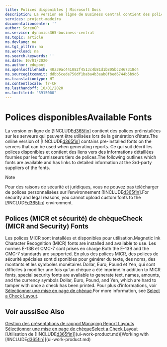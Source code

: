 ```yaml
---
title: Polices disponibles | Microsoft Docs
description: La version en ligne de Business Central contient des polices préinstallées sur les serveurs qui peuvent être utilisées lors de la génération d’états.
services: project-madeira
documentationcenter: ''
author: SorenGP
ms.service: dynamics365-business-central
ms.topic: article
ms.devlang: na
ms.tgt_pltfrm: na
ms.workload: na
ms.search.keywords: ''
ms.date: 10/01/2020
ms.author: edupont
ms.openlocfilehash: 40a39ac441082f4513c4b81d1b805bc2467318d4
ms.sourcegitcommit: ddbb5cede750df1baba4b3eab8fbed6744b5b9d6
ms.translationtype: HT
ms.contentlocale: fr-CH
ms.lasthandoff: 10/01/2020
ms.locfileid: "3915000"
---
```

# <a name="available-fonts"></a><span data-ttu-id="371c1-103">Polices disponibles</span><span class="sxs-lookup"><span data-stu-id="371c1-103">Available Fonts</span></span>
<span data-ttu-id="371c1-104">La version en ligne de [!INCLUDE[d365fin](includes/d365fin_md.md)] contient des polices préinstallées sur les serveurs qui peuvent être utilisées lors de la génération d’états.</span><span class="sxs-lookup"><span data-stu-id="371c1-104">The online version of [!INCLUDE[d365fin](includes/d365fin_md.md)] contains pre-installed fonts on the servers that can be used when generating reports.</span></span> <span data-ttu-id="371c1-105">Ce qui suit décrit les polices disponibles et contient des liens vers des informations détaillées fournies par les fournisseurs tiers de polices.</span><span class="sxs-lookup"><span data-stu-id="371c1-105">The following outlines which fonts are available and has links to detailed information at the 3rd-party suppliers of the fonts.</span></span>

> [!NOTE]
> <span data-ttu-id="371c1-106">Pour des raisons de sécurité et juridiques, vous ne pouvez pas télécharger de polices personnalisées sur l’environnement [!INCLUDE[d365fin](includes/d365fin_md.md)].</span><span class="sxs-lookup"><span data-stu-id="371c1-106">For security and legal reasons, you cannot upload custom fonts to the [!INCLUDE[d365fin](includes/d365fin_md.md)] environment.</span></span>

## <a name="check-micr-and-security-fonts"></a><span data-ttu-id="371c1-107">Polices (MICR et sécurité) de chèque</span><span class="sxs-lookup"><span data-stu-id="371c1-107">Check (MICR and Security) Fonts</span></span>  
<span data-ttu-id="371c1-108">Les polices MICR sont installées et disponibles pour utilisation.</span><span class="sxs-lookup"><span data-stu-id="371c1-108">Magnetic Ink Character Recognition (MICR) fonts are installed and available to use.</span></span> <span data-ttu-id="371c1-109">Les normes E-13B et CMC-7 sont prises en charge.</span><span class="sxs-lookup"><span data-stu-id="371c1-109">Both the E-13B and the CMC-7 standards are supported.</span></span> <span data-ttu-id="371c1-110">En plus des polices MICR, des polices de sécurité spéciales sont disponibles pour générer du texte, des noms, des montants et les symboles monétaires Dollar, Euro, Pound et Yen, qui sont difficiles à modifier une fois qu’un chèque a été imprimé.</span><span class="sxs-lookup"><span data-stu-id="371c1-110">In addition to MICR fonts, special security fonts are available to generate text, names, amounts, and the currency symbols Dollar, Euro, Pound, and Yen, which are hard to tamper with once a check has been printed.</span></span> <span data-ttu-id="371c1-111">Pour plus d’informations, voir [Sélectionner une mise en page de chèque](finance-how-define-check-layouts.md).</span><span class="sxs-lookup"><span data-stu-id="371c1-111">For more information, see [Select a Check Layout](finance-how-define-check-layouts.md).</span></span>

## <a name="see-also"></a><span data-ttu-id="371c1-112">Voir aussi</span><span class="sxs-lookup"><span data-stu-id="371c1-112">See Also</span></span>
[<span data-ttu-id="371c1-113">Gestion des présentations de rapport</span><span class="sxs-lookup"><span data-stu-id="371c1-113">Managing Report Layouts</span></span>](ui-manage-report-layouts.md)  
[<span data-ttu-id="371c1-114">Sélectionner une mise en page de chèque</span><span class="sxs-lookup"><span data-stu-id="371c1-114">Select a Check Layout</span></span>](finance-how-define-check-layouts.md)  
<span data-ttu-id="371c1-115">[Utilisation de [!INCLUDE[d365fin](includes/d365fin_md.md)]](ui-work-product.md)</span><span class="sxs-lookup"><span data-stu-id="371c1-115">[Working with [!INCLUDE[d365fin](includes/d365fin_md.md)]](ui-work-product.md)</span></span>

